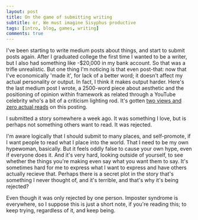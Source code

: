 ```yaml
---
layout: post
title: On the game of submitting writing
subtitle: or, We must imagine Sisyphus productive
tags: [intro, blog, games, writing]
comments: true
---
```


I've been starting to write medium posts about things, and start to submit posts again. After I graduated college the first time I wanted to be a writer, but I also had something like -$20,000 in my bank account. So that was a trifle unrealistic.
But one thing I'm noticing is that even post-that: now that I've economically 'made it', for lack of a better word; it doesn't affect my actual personality or output. In fact, I think it makes output harder.
Here's the last medium post I wrote, a 2500-word piece about aesthetic and the positioning of opinion within framework as related through a YouTube celebrity who's a bit of a criticism lighting rod. It's gotten [two views and zero actual reads](https://medium.com/me/stats/post/ab1f56df3f8d) on this posting.

I submitted a story somewhere a week ago. It was something I love, but is perhaps not something others want to read. It was rejected.

I'm aware logically that I should submit to many places, and self-promote, if I want people to read what I place into the world. That I need to be my own hypewoman, basically. But it feels oddly false to cause your own hype, even if everyone does it.
And it's very hard, looking outside of yourself, to see whether the things you're making even say what you want them to say. It's sometimes hard for me to express what I want to express and have others actually recieve that. 
Perhaps there is a secret plot in the story that's something I never thought of, and it's terrible, and that's why it's being rejected?

Even though it was only rejected by one person. Imposter syndrome is everywhere, so I suppose this is just a short note, if you're reading this;
to keep trying, regardless of it,
and keep being.
